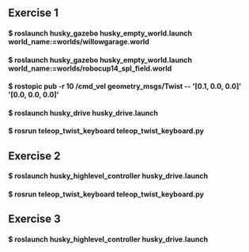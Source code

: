 ## Exercise 1

#### $ roslaunch husky_gazebo husky_empty_world.launch world_name:=worlds/willowgarage.world
#### $ roslaunch husky_gazebo husky_empty_world.launch world_name:=worlds/robocup14_spl_field.world
#### $ rostopic pub -r 10 /cmd_vel geometry_msgs/Twist -- '[0.1, 0.0, 0.0]' '[0.0, 0.0, 0.0]'

#### $ roslaunch husky_drive husky_drive.launch
#### $ rosrun teleop_twist_keyboard teleop_twist_keyboard.py


## Exercise 2

#### $ roslaunch husky_highlevel_controller husky_drive.launch
#### $ rosrun teleop_twist_keyboard teleop_twist_keyboard.py


## Exercise 3

#### $ roslaunch husky_highlevel_controller husky_drive.launch


